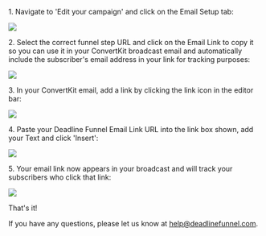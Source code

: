 1\.  Navigate to 'Edit your campaign' and click on the Email Setup tab: 

![](https://d33v4339jhl8k0.cloudfront.net/docs/assets/53974d6ce4b0c76107b109d1/images/5a980f9104286374f7087214/file-tZgqb06goy.png)


2\. Select the correct funnel step URL and click on the Email Link to copy it so you can use it in your ConvertKit broadcast email and automatically include the subscriber's email address in your link for tracking purposes: 

![](https://d33v4339jhl8k0.cloudfront.net/docs/assets/53974d6ce4b0c76107b109d1/images/5a7b57750428634376cfe9fd/file-vOG8stDuTs.png)


3\. In your ConvertKit email, add a link by clicking the link icon in the editor bar: 

![](https://d33v4339jhl8k0.cloudfront.net/docs/assets/53974d6ce4b0c76107b109d1/images/5b6c78082c7d3a03f89d8623/file-QFW7awsMP9.png)


4\. Paste your Deadline Funnel Email Link URL into the link box shown, add your Text and click 'Insert': 

![](https://d33v4339jhl8k0.cloudfront.net/docs/assets/53974d6ce4b0c76107b109d1/images/5b6c78a62c7d3a03f89d862e/file-0MG333wIzM.png)


5\. Your email link now appears in your broadcast and will track your subscribers who click that link: 

![](https://d33v4339jhl8k0.cloudfront.net/docs/assets/53974d6ce4b0c76107b109d1/images/5b6c78dd0428631d7a89d147/file-zsuKoWdx1l.png)

That's it!

If you have any questions, please let us know at
[help@deadlinefunnel.com](mailto:mailto:help@deadlinefunnel.com).

